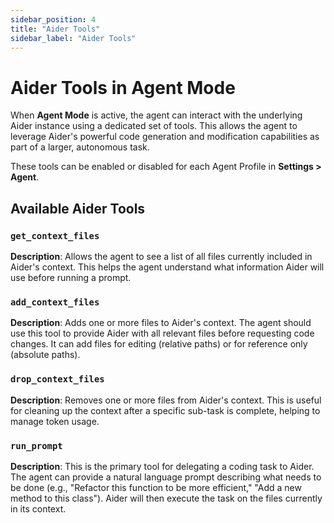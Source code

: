 ```yaml
---
sidebar_position: 4
title: "Aider Tools"
sidebar_label: "Aider Tools"
---
```


# Aider Tools in Agent Mode

When **Agent Mode** is active, the agent can interact with the underlying Aider instance using a dedicated set of tools. This allows the agent to leverage Aider's powerful code generation and modification capabilities as part of a larger, autonomous task.

These tools can be enabled or disabled for each Agent Profile in **Settings > Agent**.

## Available Aider Tools

### `get_context_files`
**Description**: Allows the agent to see a list of all files currently included in Aider's context. This helps the agent understand what information Aider will use before running a prompt.

### `add_context_files`
**Description**: Adds one or more files to Aider's context. The agent should use this tool to provide Aider with all relevant files before requesting code changes. It can add files for editing (relative paths) or for reference only (absolute paths).

### `drop_context_files`
**Description**: Removes one or more files from Aider's context. This is useful for cleaning up the context after a specific sub-task is complete, helping to manage token usage.

### `run_prompt`
**Description**: This is the primary tool for delegating a coding task to Aider. The agent can provide a natural language prompt describing what needs to be done (e.g., "Refactor this function to be more efficient," "Add a new method to this class"). Aider will then execute the task on the files currently in its context.
